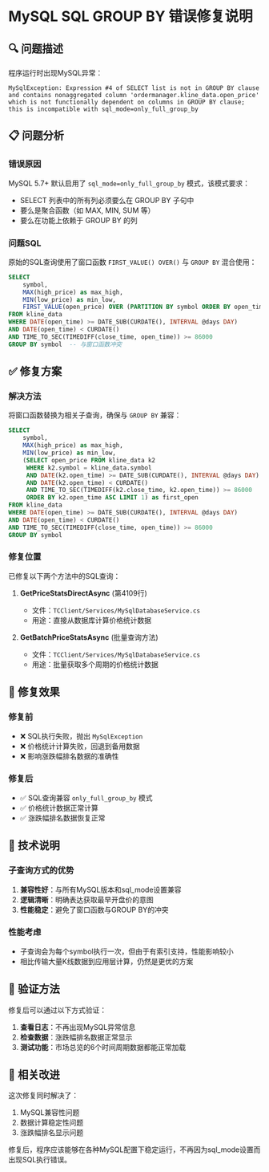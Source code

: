 # MySQL SQL GROUP BY 错误修复说明

## 🔍 问题描述

程序运行时出现MySQL异常：
```
MySqlException: Expression #4 of SELECT list is not in GROUP BY clause and contains nonaggregated column 'ordermanager.kline_data.open_price' which is not functionally dependent on columns in GROUP BY clause; this is incompatible with sql_mode=only_full_group_by
```

## 📋 问题分析

### 错误原因
MySQL 5.7+ 默认启用了 `sql_mode=only_full_group_by` 模式，该模式要求：
- SELECT 列表中的所有列必须要么在 GROUP BY 子句中
- 要么是聚合函数（如 MAX, MIN, SUM 等）
- 要么在功能上依赖于 GROUP BY 的列

### 问题SQL
原始的SQL查询使用了窗口函数 `FIRST_VALUE() OVER()` 与 `GROUP BY` 混合使用：

```sql
SELECT 
    symbol,
    MAX(high_price) as max_high,
    MIN(low_price) as min_low,
    FIRST_VALUE(open_price) OVER (PARTITION BY symbol ORDER BY open_time ASC) as first_open  -- 问题所在
FROM kline_data 
WHERE DATE(open_time) >= DATE_SUB(CURDATE(), INTERVAL @days DAY)
AND DATE(open_time) < CURDATE()
AND TIME_TO_SEC(TIMEDIFF(close_time, open_time)) >= 86000
GROUP BY symbol  -- 与窗口函数冲突
```

## ✅ 修复方案

### 解决方法
将窗口函数替换为相关子查询，确保与 `GROUP BY` 兼容：

```sql
SELECT 
    symbol,
    MAX(high_price) as max_high,
    MIN(low_price) as min_low,
    (SELECT open_price FROM kline_data k2 
     WHERE k2.symbol = kline_data.symbol 
     AND DATE(k2.open_time) >= DATE_SUB(CURDATE(), INTERVAL @days DAY)
     AND DATE(k2.open_time) < CURDATE()
     AND TIME_TO_SEC(TIMEDIFF(k2.close_time, k2.open_time)) >= 86000
     ORDER BY k2.open_time ASC LIMIT 1) as first_open
FROM kline_data 
WHERE DATE(open_time) >= DATE_SUB(CURDATE(), INTERVAL @days DAY)
AND DATE(open_time) < CURDATE()
AND TIME_TO_SEC(TIMEDIFF(close_time, open_time)) >= 86000
GROUP BY symbol
```

### 修复位置
已修复以下两个方法中的SQL查询：

1. **GetPriceStatsDirectAsync** (第4109行)
   - 文件：`TCClient/Services/MySqlDatabaseService.cs`
   - 用途：直接从数据库计算价格统计数据

2. **GetBatchPriceStatsAsync** (批量查询方法)
   - 文件：`TCClient/Services/MySqlDatabaseService.cs`
   - 用途：批量获取多个周期的价格统计数据

## 🎯 修复效果

### 修复前
- ❌ SQL执行失败，抛出 `MySqlException`
- ❌ 价格统计计算失败，回退到备用数据
- ❌ 影响涨跌幅排名数据的准确性

### 修复后
- ✅ SQL查询兼容 `only_full_group_by` 模式
- ✅ 价格统计数据正常计算
- ✅ 涨跌幅排名数据恢复正常

## 🔧 技术说明

### 子查询方式的优势
1. **兼容性好**：与所有MySQL版本和sql_mode设置兼容
2. **逻辑清晰**：明确表达获取最早开盘价的意图
3. **性能稳定**：避免了窗口函数与GROUP BY的冲突

### 性能考虑
- 子查询会为每个symbol执行一次，但由于有索引支持，性能影响较小
- 相比传输大量K线数据到应用层计算，仍然是更优的方案

## 📝 验证方法

修复后可以通过以下方式验证：

1. **查看日志**：不再出现MySQL异常信息
2. **检查数据**：涨跌幅排名数据正常显示
3. **测试功能**：市场总览的6个时间周期数据都能正常加载

## 🚀 相关改进

这次修复同时解决了：
1. MySQL兼容性问题
2. 数据计算稳定性问题
3. 涨跌幅排名显示问题

修复后，程序应该能够在各种MySQL配置下稳定运行，不再因为sql_mode设置而出现SQL执行错误。 